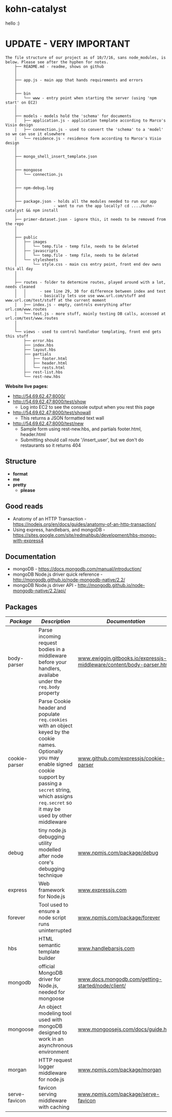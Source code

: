 # kohn-catalyst
hello :)

# UPDATE - **VERY IMPORTANT**
```
The file structure of our project as of 10/7/16, sans node_modules, is below. Please see after the hyphen for notes.
 	├── README.md - readme, shows on github
 	│
 	│
 	├── app.js - main app that hands requirements and errors
 	│
 	│
 	├── bin
 	│   └── www - entry point when starting the server (using 'npm start' on EC2)
 	│
 	│
 	├── models - models hold the 'schema' for documents
 	│   ├── application.js - application template according to Marco's Visio design
 	│   ├── connection.js - used to convert the 'schema' to a 'model' so we can use it elsewhere
 	│   └── residence.js - residence form according to Marco's Visio design
 	│
 	│
 	├── mongo_shell_insert_template.json
 	│
 	│
 	├── mongoose
 	│   └── connection.js
 	│
 	│
 	├── npm-debug.log
 	│
 	│
 	├── package.json - holds all the modules needed to run our app
 	│                - want to run the app locally? cd ..../kohn-catalyst && npm install
 	│
 	├── primer-dataset.json - ignore this, it needs to be removed from the repo
 	│
 	│
 	├── public
 	│   ├── images
 	│   │   └── temp.file - temp file, needs to be deleted
 	│   ├── javascripts
 	│   │   └── temp.file - temp file, needs to be deleted
 	│   └── stylesheets
 	│       └── style.css - main css entry point, front end dev owns this all day
 	│
 	│
 	├── routes - folder to determine routes, played around with a lot, needs cleaned
 	│   │      - see line 29, 30 for difference between index and test
 	│   │      - basically lets use use www.url.com/stuff and www.url.com/test/stuff at the current moment
 	│   ├── index.js - empty, controls everything after url.com/www.routes
 	│   └── test.js - more stuff, mainly testing DB calls, accessed at url.com/test/www.routes
 	│
 	│
 	└── views - used to control handlebar templating, front end gets this stuff
 	    ├── error.hbs
 	    ├── index.hbs
 	    ├── layout.hbs
 	    ├── partials
 	    │   ├── footer.html
 	    │   ├── header.html
 	    │   └── rests.html
 	    ├── rest-list.hbs
 	    └── rest-new.hbs
```

**Website live pages:**
* http://54.69.62.47:8000/
* http://54.69.62.47:8000/test/show
  * Log into EC2 to see the console output when you rest this page
* http://54.69.62.47:8000/test/showall
  * This returns a JSON formatted text wall
* http://54.69.62.47:8000/test/new
  * Sample form using rest-new.hbs, and partials footer.html, header.html
  * Submitting should call route '/insert_user', but we don't do restaurants so it returns 404

## Structure
* **format** 
* **me** 
* **pretty** 
  * **please** 

## Good reads
* Anatomy of an HTTP Transaction - https://nodejs.org/en/docs/guides/anatomy-of-an-http-transaction/
* Using express, handlebars, and mongoDB - https://sites.google.com/site/redmahbub/development/hbs-mongo-with-express4

## Documentation
* mongoDB - https://docs.mongodb.com/manual/introduction/
* mongoDB Node.js driver quick reference - http://mongodb.github.io/node-mongodb-native/2.2/
* mongoDB Node.js driver API - http://mongodb.github.io/node-mongodb-native/2.2/api/

## Packages
*Package* | *Description* | *Documentation*
--- | --- | ---
body-parser | Parse incoming request bodies in a middleware before your handlers, availabe under the `req.body` property | www.ewiggin.gitbooks.io/expressjs-middleware/content/body-parser.html
cookie-parser | Parse Cookie header and populate `req.cookies` with an object keyed by the cookie names. Optionally you may enable signed cookie support by passing a `secret` string, which assigns `req.secret` so it may be used by other middleware | www.github.com/expressjs/cookie-parser
debug | tiny node.js debugging utility modelled after node core's debugging technique | www.npmjs.com/package/debug
express | Web framework for Node.js | www.expressjs.com
forever | Tool used to ensure a node script runs uninterrupted | www.npmjs.com/package/forever
hbs | HTML semantic template builder | www.handlebarsjs.com
mongodb | official MongoDB driver for Node.js, needed for mongoose | www.docs.mongodb.com/getting-started/node/client/
mongoose | An object modeling tool used with mongoDB designed to work in an asynchronous environment | www.mongoosejs.com/docs/guide.html
morgan | HTTP request logger middleware for node.js | www.npmjs.com/package/morgan
serve-favicon | favicon serving middleware with caching | www.npmjs.com/package/serve-favicon